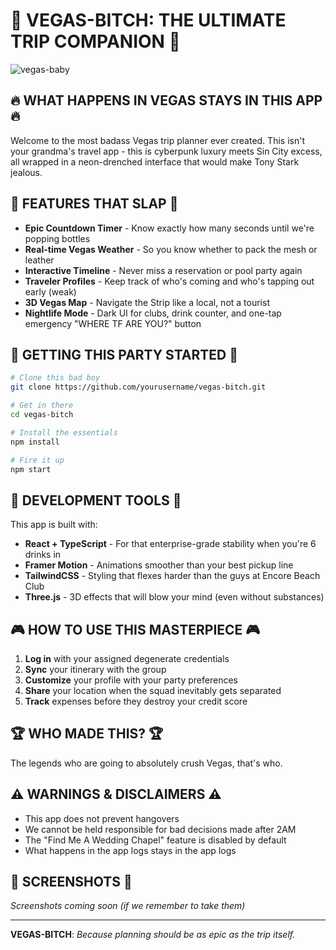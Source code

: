 # 🎰 VEGAS-BITCH: THE ULTIMATE TRIP COMPANION 🎰

![vegas-baby](https://media.giphy.com/media/l0MYt5jPR6QX5pnqM/giphy.gif)

## 🔥 WHAT HAPPENS IN VEGAS STAYS IN THIS APP 🔥

Welcome to the most badass Vegas trip planner ever created. This isn't your grandma's travel app - this is cyberpunk luxury meets Sin City excess, all wrapped in a neon-drenched interface that would make Tony Stark jealous.

## 👾 FEATURES THAT SLAP 👾

- **Epic Countdown Timer** - Know exactly how many seconds until we're popping bottles
- **Real-time Vegas Weather** - So you know whether to pack the mesh or leather
- **Interactive Timeline** - Never miss a reservation or pool party again
- **Traveler Profiles** - Keep track of who's coming and who's tapping out early (weak)
- **3D Vegas Map** - Navigate the Strip like a local, not a tourist
- **Nightlife Mode** - Dark UI for clubs, drink counter, and one-tap emergency "WHERE TF ARE YOU?" button

## 🚀 GETTING THIS PARTY STARTED 🚀

```bash
# Clone this bad boy
git clone https://github.com/yourusername/vegas-bitch.git

# Get in there
cd vegas-bitch

# Install the essentials
npm install

# Fire it up
npm start
```

## 💸 DEVELOPMENT TOOLS 💸

This app is built with:
- **React + TypeScript** - For that enterprise-grade stability when you're 6 drinks in
- **Framer Motion** - Animations smoother than your best pickup line
- **TailwindCSS** - Styling that flexes harder than the guys at Encore Beach Club
- **Three.js** - 3D effects that will blow your mind (even without substances)

## 🎮 HOW TO USE THIS MASTERPIECE 🎮

1. **Log in** with your assigned degenerate credentials
2. **Sync** your itinerary with the group
3. **Customize** your profile with your party preferences
4. **Share** your location when the squad inevitably gets separated
5. **Track** expenses before they destroy your credit score

## 🏆 WHO MADE THIS? 🏆

The legends who are going to absolutely crush Vegas, that's who. 

## ⚠️ WARNINGS & DISCLAIMERS ⚠️

- This app does not prevent hangovers
- We cannot be held responsible for bad decisions made after 2AM
- The "Find Me A Wedding Chapel" feature is disabled by default
- What happens in the app logs stays in the app logs

## 📱 SCREENSHOTS 📱

*Screenshots coming soon (if we remember to take them)*

---

**VEGAS-BITCH**: *Because planning should be as epic as the trip itself.*
